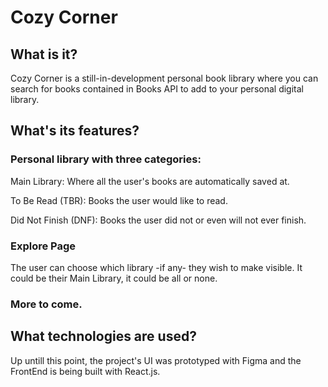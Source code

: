 # Cozy Corner

## What is it?

Cozy Corner is a still-in-development personal book library where you can search
for books contained in Books API to add to your personal digital library.

## What's its features?

### Personal library with three categories:

Main Library: Where all the user's books are automatically saved at.

To Be Read (TBR): Books the user would like to read.

Did Not Finish (DNF): Books the user did not or even will not ever finish.

### Explore Page

The user can choose which library -if any- they wish to make visible. It could be their 
Main Library, it could be all or none.

### More to come.

## What technologies are used?

Up untill this point, the project's UI was prototyped with Figma and the FrontEnd is being built with React.js.
